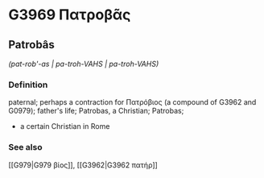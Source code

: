 # G3969 Πατροβᾶς

## Patrobâs

_(pat-rob'-as | pa-troh-VAHS | pa-troh-VAHS)_

### Definition

paternal; perhaps a contraction for Πατρόβιος (a compound of G3962 and G0979); father's life; Patrobas, a Christian; Patrobas; 

- a certain Christian in Rome

### See also

[[G979|G979 βίος]], [[G3962|G3962 πατήρ]]
